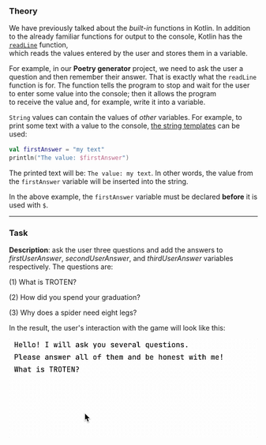 ### Theory

We have previously talked about the _built-in_ functions in Kotlin. 
In addition to the already familiar functions for output to the console, 
Kotlin has the [`readLine`](https://kotlinlang.org/api/latest/jvm/stdlib/kotlin.io/read-line.html#readline) function,  
which reads the values entered by the user and stores them in a variable.

For example, in our **Poetry generator** project, 
we need to ask the user a question and then remember their answer. 
That is exactly what the `readLine` function is for. 
The function tells the program to stop and wait for 
the user to enter some value into the console; then it allows the program  
to receive the value and, for example, write it into a variable.

`String` values can contain the values of _other_ variables.
For example, to print some text with a value to the console, [the string templates](https://kotlinlang.org/docs/basic-types.html#string-templates) can be used:
```kotlin
val firstAnswer = "my text"
println("The value: $firstAnswer")
```
The printed text will be: `The value: my text`.
In other words, the value from the `firstAnswer` variable will be inserted into the string.

In the above example, the `firstAnswer` variable must be declared **before** it is used with `$`.
___

### Task

**Description**: ask the user three questions and add the answers 
to _firstUserAnswer_, _secondUserAnswer_, and _thirdUserAnswer_ variables respectively.
The questions are:

(1) What is TROTEN?

(2) How did you spend your graduation?

(3) Why does a spider need eight legs?

<div class="hint">

In the result, the user's interaction with the game will look like this:

![User interaction example](../../../utils/src/main/resources/images/part1/TheFirstDateWithProgramming/user_input.gif "User interaction example")

</div>
